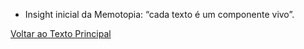 - Insight inicial da Memotopia: “cada texto é um componente vivo”.

[Voltar ao Texto Principal](../index.md)
